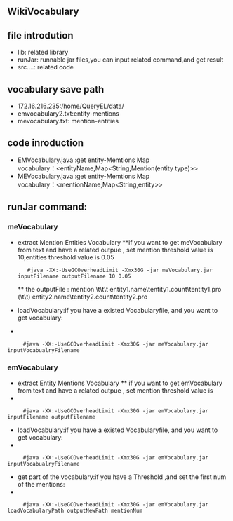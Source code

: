 ## WikiVocabulary

## file introdution
* lib: related library
* runJar: runnable jar files,you can input related command,and get result
* src....: related code 

##  vocabulary save path 
* 172.16.216.235:/home/QueryEL/data/
* emvocabulary2.txt:entity-mentions
* mevocabulary.txt: mention-entities
## code inroduction
* EMVocabulary.java :get entity-Memtions Map  
         vocabulary：\<entityName,Map\<String,Mention(entity type)>>
* MEVocabulary.java :get entity-Memtions Map  
         vocabulary：\<mentionName,Map\<String,entity>>

## runJar command:

### meVocabulary
   
* extract  Mention  Entities Vocabulary
   **if you want to get meVocabulary from text and have a related outpue  , set mention threshold value is 10,entities  threshold value is 0.05
      
         #java -XX:-UseGCOverheadLimit -Xmx30G -jar meVocabulary.jar inputFilename outputFilename 10 0.05
  ** the outputFile : mention    \\t\\t\\t  entity1.name\\tentity1.count\\tentity1.pro  (\\t\\t)    entity2.name\\tentity2.count\\tentity2.pro
* loadVocabulary:if you have a existed Vocabularyfile, and you want to get vocabulary:
* 

 
         #java -XX:-UseGCOverheadLimit -Xmx30G -jar meVocabulary.jar inputVocabualryFilename 

### emVocabulary
* extract Entity Mentions Vocabulary
** if you want to get emVocabulary from text and have a related outpue  , set mention threshold value is 
* 
 
         #java -XX:-UseGCOverheadLimit -Xmx30G -jar emVocabulary.jar inputFilename outputFilename 

* loadVocabulary:if you have a existed Vocabularyfile, and you want to get vocabulary:
* 
 
         #java -XX:-UseGCOverheadLimit -Xmx30G -jar emVocabulary.jar inputVocabualryFilename 

* get part of the vocabulary:if you have a Threshold ,and set the first num of the mentions:
* 
 
         #java -XX:-UseGCOverheadLimit -Xmx30G -jar emVocabulary.jar loadVocabularyPath outputNewPath mentionNum 


